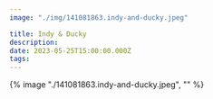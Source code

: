 ```yaml
---
image: "./img/141081863.indy-and-ducky.jpeg"

title: Indy & Ducky
description: 
date: 2023-05-25T15:00:00.000Z
tags: 
---
```

{% image "./141081863.indy-and-ducky.jpeg", "" %}